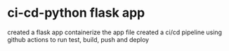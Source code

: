 # ci-cd-python flask app 
created a flask app
containerize the app file 
created a ci/cd pipeline using github actions to run test, build, push and deploy
